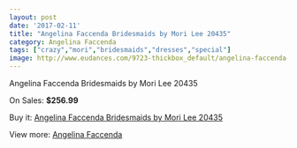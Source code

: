 ```yaml
---
layout: post
date: '2017-02-11'
title: "Angelina Faccenda Bridesmaids by Mori Lee 20435"
category: Angelina Faccenda
tags: ["crazy","mori","bridesmaids","dresses","special"]
image: http://www.eudances.com/9723-thickbox_default/angelina-faccenda-bridesmaids-by-mori-lee-20435.jpg
---
```

Angelina Faccenda Bridesmaids by Mori Lee 20435

On Sales: **$256.99**
<a href="https://www.eudances.com/en/angelina-faccenda/3199-angelina-faccenda-bridesmaids-by-mori-lee-20435.html"><amp-img layout="responsive" width="600" height="600" src="//www.eudances.com/9723-thickbox_default/angelina-faccenda-bridesmaids-by-mori-lee-20435.jpg" alt="Angelina Faccenda Bridesmaids by Mori Lee 20435 0" /></a>
<a href="https://www.eudances.com/en/angelina-faccenda/3199-angelina-faccenda-bridesmaids-by-mori-lee-20435.html"><amp-img layout="responsive" width="600" height="600" src="//www.eudances.com/9726-thickbox_default/angelina-faccenda-bridesmaids-by-mori-lee-20435.jpg" alt="Angelina Faccenda Bridesmaids by Mori Lee 20435 1" /></a>
<a href="https://www.eudances.com/en/angelina-faccenda/3199-angelina-faccenda-bridesmaids-by-mori-lee-20435.html"><amp-img layout="responsive" width="600" height="600" src="//www.eudances.com/9725-thickbox_default/angelina-faccenda-bridesmaids-by-mori-lee-20435.jpg" alt="Angelina Faccenda Bridesmaids by Mori Lee 20435 2" /></a>
<a href="https://www.eudances.com/en/angelina-faccenda/3199-angelina-faccenda-bridesmaids-by-mori-lee-20435.html"><amp-img layout="responsive" width="600" height="600" src="//www.eudances.com/9724-thickbox_default/angelina-faccenda-bridesmaids-by-mori-lee-20435.jpg" alt="Angelina Faccenda Bridesmaids by Mori Lee 20435 3" /></a>

Buy it: [Angelina Faccenda Bridesmaids by Mori Lee 20435](https://www.eudances.com/en/angelina-faccenda/3199-angelina-faccenda-bridesmaids-by-mori-lee-20435.html "Angelina Faccenda Bridesmaids by Mori Lee 20435")

View more: [Angelina Faccenda](https://www.eudances.com/en/55-angelina-faccenda "Angelina Faccenda")